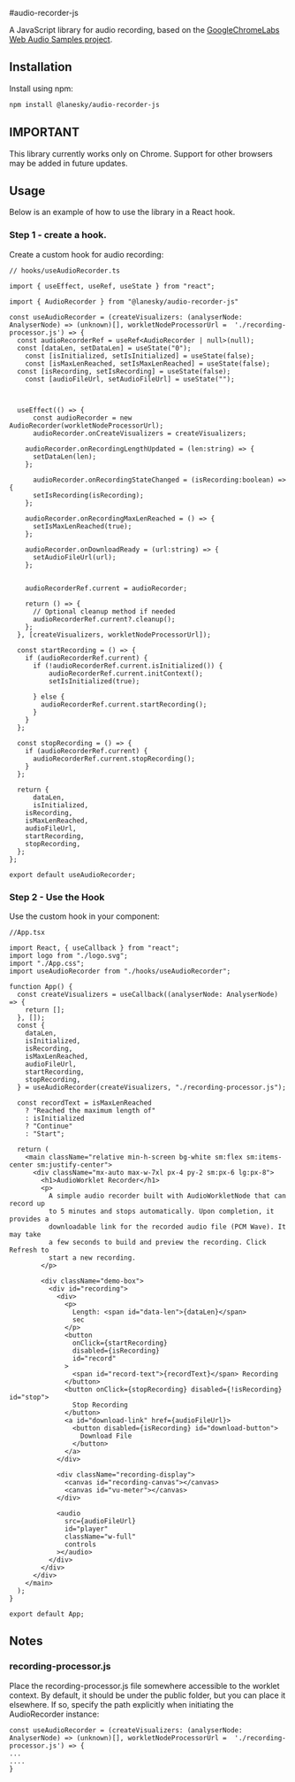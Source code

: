 #audio-recorder-js

A JavaScript library for audio recording, based on the [GoogleChromeLabs Web Audio Samples project](https://github.com/GoogleChromeLabs/web-audio-samples/tree/main/src/audio-worklet/migration/worklet-recorder).


## Installation

Install using npm:
```sh
npm install @lanesky/audio-recorder-js
```

## IMPORTANT
This library currently works only on Chrome. Support for other browsers may be added in future updates.

## Usage

Below is an example of how to use the library in a React hook.


### Step 1 - create a hook.

Create a custom hook for audio recording:

```
// hooks/useAudioRecorder.ts

import { useEffect, useRef, useState } from "react";

import { AudioRecorder } from "@lanesky/audio-recorder-js"

const useAudioRecorder = (createVisualizers: (analyserNode: AnalyserNode) => (unknown)[], workletNodeProcessorUrl =  './recording-processor.js') => {
  const audioRecorderRef = useRef<AudioRecorder | null>(null);
  const [dataLen, setDataLen] = useState("0");
    const [isInitialized, setIsInitialized] = useState(false);
    const [isMaxLenReached, setIsMaxLenReached] = useState(false);
  const [isRecording, setIsRecording] = useState(false);
    const [audioFileUrl, setAudioFileUrl] = useState("");


  
  useEffect(() => {
      const audioRecorder = new AudioRecorder(workletNodeProcessorUrl);
      audioRecorder.onCreateVisualizers = createVisualizers;

    audioRecorder.onRecordingLengthUpdated = (len:string) => {
      setDataLen(len);
    };

      audioRecorder.onRecordingStateChanged = (isRecording:boolean) => {
      setIsRecording(isRecording);
    };

    audioRecorder.onRecordingMaxLenReached = () => {
      setIsMaxLenReached(true);
    };

    audioRecorder.onDownloadReady = (url:string) => {
      setAudioFileUrl(url);
    };
      

    audioRecorderRef.current = audioRecorder;

    return () => {
      // Optional cleanup method if needed
      audioRecorderRef.current?.cleanup();
    };
  }, [createVisualizers, workletNodeProcessorUrl]);

  const startRecording = () => {
    if (audioRecorderRef.current) {
      if (!audioRecorderRef.current.isInitialized()) {
          audioRecorderRef.current.initContext();
          setIsInitialized(true);
        
      } else {
        audioRecorderRef.current.startRecording();
      }
    }
  };

  const stopRecording = () => {
    if (audioRecorderRef.current) {
      audioRecorderRef.current.stopRecording();
    }
  };

  return {
      dataLen,
      isInitialized,
    isRecording,
    isMaxLenReached,
    audioFileUrl,
    startRecording,
    stopRecording,
  };
};

export default useAudioRecorder;

```

### Step 2 - Use the Hook

Use the custom hook in your component:

```
//App.tsx

import React, { useCallback } from "react";
import logo from "./logo.svg";
import "./App.css";
import useAudioRecorder from "./hooks/useAudioRecorder";

function App() {
  const createVisualizers = useCallback((analyserNode: AnalyserNode) => {
    return [];
  }, []);
  const {
    dataLen,
    isInitialized,
    isRecording,
    isMaxLenReached,
    audioFileUrl,
    startRecording,
    stopRecording,
  } = useAudioRecorder(createVisualizers, "./recording-processor.js");

  const recordText = isMaxLenReached
    ? "Reached the maximum length of"
    : isInitialized
    ? "Continue"
    : "Start";

  return (
    <main className="relative min-h-screen bg-white sm:flex sm:items-center sm:justify-center">
      <div className="mx-auto max-w-7xl px-4 py-2 sm:px-6 lg:px-8">
        <h1>AudioWorklet Recorder</h1>
        <p>
          A simple audio recorder built with AudioWorkletNode that can record up
          to 5 minutes and stops automatically. Upon completion, it provides a
          downloadable link for the recorded audio file (PCM Wave). It may take
          a few seconds to build and preview the recording. Click Refresh to
          start a new recording.
        </p>

        <div className="demo-box">
          <div id="recording">
            <div>
              <p>
                Length: <span id="data-len">{dataLen}</span>
                sec
              </p>
              <button
                onClick={startRecording}
                disabled={isRecording}
                id="record"
              >
                <span id="record-text">{recordText}</span> Recording
              </button>
              <button onClick={stopRecording} disabled={!isRecording} id="stop">
                Stop Recording
              </button>
              <a id="download-link" href={audioFileUrl}>
                <button disabled={isRecording} id="download-button">
                  Download File
                </button>
              </a>
            </div>

            <div className="recording-display">
              <canvas id="recording-canvas"></canvas>
              <canvas id="vu-meter"></canvas>
            </div>

            <audio
              src={audioFileUrl}
              id="player"
              className="w-full"
              controls
            ></audio>
          </div>
        </div>
      </div>
    </main>
  );
}

export default App;
```

## Notes

### recording-processor.js

Place the recording-processor.js file somewhere accessible to the worklet context. By default, it should be under the public folder, but you can place it elsewhere. If so, specify the path explicitly when initiating the AudioRecorder instance:

```
const useAudioRecorder = (createVisualizers: (analyserNode: AnalyserNode) => (unknown)[], workletNodeProcessorUrl =  './recording-processor.js') => {
...
....
}
```